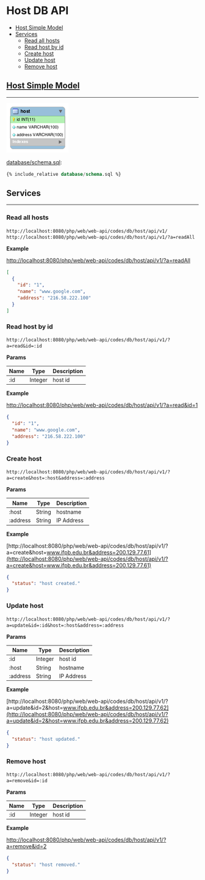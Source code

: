# Host DB API

- [Host Simple Model](#host-simple-model)
- [Services](#services)
  - [Read all hosts](#read-all-hosts)
  - [Read host by id](#read-host-by-id)
  - [Create host](#create-host)
  - [Update host](#update-host)
  - [Remove host](#remove-host)

## [Host Simple Model](https://ifpb.github.io/php-guide/stdlib/pdo/codes/host-simple/)
---

![](assets/schema.png)

[database/schema.sql](database/schema.sql):
```sql
{% include_relative database/schema.sql %}
```

## Services
---

### Read all hosts

```
http://localhost:8080/php/web/web-api/codes/db/host/api/v1/
http://localhost:8080/php/web/web-api/codes/db/host/api/v1/?a=readAll
```

**Example**

[http://localhost:8080/php/web/web-api/codes/db/host/api/v1/?a=readAll](http://localhost:8080/php/web/web-api/codes/db/host/api/v1/?a=readAll)

```json
[
  {
    "id": "1",
    "name": "www.google.com",
    "address": "216.58.222.100"
  }
]
```

### Read host by id

```
http://localhost:8080/php/web/web-api/codes/db/host/api/v1/?a=read&id=:id
```

**Params**

| Name | Type |	Description |
|-|-|-|
| :id	| Integer	| host id |

**Example**

[http://localhost:8080/php/web/web-api/codes/db/host/api/v1/?a=read&id=1](http://localhost:8080/php/web/web-api/codes/db/host/api/v1/?a=read&id=1)

```json
{
  "id": "1",
  "name": "www.google.com",
  "address": "216.58.222.100"
}
```

### Create host

```
http://localhost:8080/php/web/web-api/codes/db/host/api/v1/?a=create&host=:host&address=:address
```

**Params**

| Name | Type |	Description |
|-|-|-|
| :host	| String	| hostname |
| :address	| String	| IP Address |

**Example**

[http://localhost:8080/php/web/web-api/codes/db/host/api/v1/?a=create&host=www.ifpb.edu.br&address=200.129.77.61](http://localhost:8080/php/web/web-api/codes/db/host/api/v1/?a=create&host=www.ifpb.edu.br&address=200.129.77.61)

```json
{
  "status": "host created."
}
```

### Update host

```
http://localhost:8080/php/web/web-api/codes/db/host/api/v1/?a=update&id=:id&host=:host&address=:address
```

**Params**

| Name | Type |	Description |
|-|-|-|
| :id	| Integer	| host id |
| :host	| String	| hostname |
| :address	| String	| IP Address |

**Example**

[http://localhost:8080/php/web/web-api/codes/db/host/api/v1/?a=update&id=2&host=www.ifpb.edu.br&address=200.129.77.62](http://localhost:8080/php/web/web-api/codes/db/host/api/v1/?a=update&id=2&host=www.ifpb.edu.br&address=200.129.77.62)

```json
{
  "status": "host updated."
}
```

### Remove host

```
http://localhost:8080/php/web/web-api/codes/db/host/api/v1/?a=remove&id=:id
```

**Params**

| Name | Type |	Description |
|-|-|-|
| :id	| Integer	| host id |

**Example**

[http://localhost:8080/php/web/web-api/codes/db/host/api/v1/?a=remove&id=2](http://localhost:8080/php/web/web-api/codes/db/host/api/v1/?a=remove&id=2)

```json
{
  "status": "host removed."
}
```